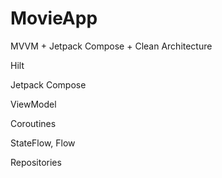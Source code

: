 # MovieApp
MVVM + Jetpack Compose + Clean Architecture

Hilt

Jetpack Compose

ViewModel

Coroutines

StateFlow, Flow

Repositories
